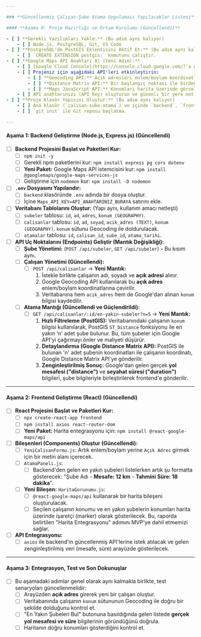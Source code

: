 ```yaml
---

### **Güncellenmiş Çalışan-Şube Atama Uygulaması Yapılacaklar Listesi**

#### **Aşama 0: Proje Hazırlığı ve Ortam Kurulumu (Güncellendi)**

- [ ] **Gerekli Yazılımları Yükle:** (Bu adım aynı kalıyor)
    - [ ] Node.js, PostgreSQL, Git, VS Code
- [ ] **PostgreSQL'de PostGIS Eklentisini Aktif Et:** (Bu adım aynı kalıyor)
    - [ ] `CREATE EXTENSION postgis;` komutunu çalıştır.
- [ ] **Google Maps API Anahtarı Al (Yeni Adım):**
    - [ ] [Google Cloud Console](https://console.cloud.google.com/)'a gidin ve bir proje oluşturun.
    - [ ] Projeniz için aşağıdaki API'leri etkinleştirin:
        - [ ] **Geocoding API:** Açık adresleri enlem/boylam koordinatlarına çevirmek için.
        - [ ] **Distance Matrix API:** Bir başlangıç noktası ile birden çok varış noktası arasındaki gerçek yol mesafesini ve seyahat süresini hesaplamak için.
        - [ ] **Maps JavaScript API:** Konumları harita üzerinde görselleştirmek için (Frontend'de kullanılacak).
    - [ ] API anahtarınızı (API Key) oluşturun ve güvenli bir yere not edin.
- [ ] **Proje Klasör Yapısını Oluştur:** (Bu adım aynı kalıyor)
    - [ ] Ana klasör (`calisan-sube-atama`) ve içinde `backend`, `frontend` klasörleri.
    - [ ] `git init` ile Git reposu başlatma.

---
```


#### **Aşama 1: Backend Geliştirme (Node.js, Express.js) (Güncellendi)**

- [ ] **Backend Projesini Başlat ve Paketleri Kur:**
  - [ ] `npm init -y`
  - [ ] Gerekli npm paketlerini kur: `npm install express pg cors dotenv`
  - [ ] **Yeni Paket:** Google Maps API istemcisini kur: `npm install @googlemaps/google-maps-services-js`
  - [ ] Geliştirme için `nodemon` kur: `npm install -D nodemon`
- [ ] **`.env` Dosyasını Yapılandır:**
  - [ ] `backend` klasöründe `.env` adında bir dosya oluştur.
  - [ ] İçine `Maps_API_KEY=API_ANAHTARINIZ_BURAYA` satırını ekle.
- [ ] **Veritabanı Tablolarını Oluştur:** (Yapı aynı, kullanım amacı netleşti)
  - [ ] `subeler` tablosu: `id`, `ad`, `adres`, `konum (GEOGRAPHY)`.
  - [ ] `calisanlar` tablosu: `id`, `ad`, `soyad`, `acik_adres (TEXT)`, `konum (GEOGRAPHY)`. `konum` sütunu Geocoding ile doldurulacak.
  - [ ] `atamalar` tablosu: `id`, `calisan_id`, `sube_id`, `atama_tarihi`.
- [ ] **API Uç Noktalarını (Endpoints) Geliştir (Mantık Değişikliği):**
  - [ ] **Şube Yönetimi:** (`POST /api/subeler`, `GET /api/subeler`) - Bu kısım aynı.
  - [ ] **Çalışan Yönetimi (Güncellendi):**
    - [ ] `POST /api/calisanlar` → **Yeni Mantık:**
      1.  İstekle birlikte çalışanın adı, soyadı ve **açık adresi** alınır.
      2.  Google Geocoding API kullanılarak bu **açık adres** enlem/boylam koordinatlarına çevirilir.
      3.  Veritabanına hem `acik_adres` hem de Google'dan alınan `konum` bilgisi kaydedilir.
  - [ ] **Atama Mantığı (Güncellendi ve Güçlendirildi):**
    - [ ] `GET /api/calisanlar/:id/en-yakin-subeler?n=5` → **Yeni Mantık:**
      1.  **Hızlı Filtreleme (PostGIS):** Veritabanındaki çalışanın `konum` bilgisi kullanılarak, PostGIS `ST_Distance` fonksiyonu ile en yakın 'n' adet şube bulunur. Bu, tüm şubeler için Google API'yi çağırmayı önler ve maliyeti düşürür.
      2.  **Detaylandırma (Google Distance Matrix API):** PostGIS ile bulunan 'n' adet şubenin koordinatları ile çalışanın koordinatı, Google Distance Matrix API'ye gönderilir.
      3.  **Zenginleştirilmiş Sonuç:** Google'dan gelen gerçek **yol mesafesi ("distance")** ve **seyahat süresi ("duration")** bilgileri, şube bilgileriyle birleştirilerek frontend'e gönderilir.

---

#### **Aşama 2: Frontend Geliştirme (React) (Güncellendi)**

- [ ] **React Projesini Başlat ve Paketleri Kur:**
  - [ ] `npx create-react-app frontend`
  - [ ] `npm install axios react-router-dom`
  - [ ] **Yeni Paket:** Harita entegrasyonu için: `npm install @react-google-maps/api`
- [ ] **Bileşenleri (Components) Oluştur (Güncellendi):**
  - [ ] `YeniCalisanFormu.js`: Artık enlem/boylam yerine `Açık Adres` girmek için bir metin alanı içerecek.
  - [ ] `AtamaPaneli.js`:
    - [ ] Backend'den gelen en yakın şubeleri listelerken artık şu formatta gösterecek: "Şube Adı - **Mesafe: 12 km** - **Tahmini Süre: 18 dakika**".
  - [ ] **Yeni Bileşen:** `HaritaGorunumu.js`:
    - [ ] `@react-google-maps/api` kullanarak bir harita bileşeni oluşturulacak.
    - [ ] Seçilen çalışanın konumu ve en yakın şubelerin konumları harita üzerinde işaretçi (marker) olarak gösterilecek. Bu, raporda belirtilen "Harita Entegrasyonu" adımını MVP'ye dahil etmemizi sağlar.
- [ ] **API Entegrasyonu:**
  - [ ] `axios` ile backend'in güncellenmiş API'lerine istek atılacak ve gelen zenginleştirilmiş veri (mesafe, süre) arayüzde gösterilecek.

---

#### **Aşama 3: Entegrasyon, Test ve Son Dokunuşlar**

- [ ] Bu aşamadaki adımlar genel olarak aynı kalmakla birlikte, test senaryoları güncellenmelidir:
  - [ ] Arayüzden **açık adres** girerek yeni bir çalışan oluştur.
  - [ ] Veritabanında çalışanın `konum` sütununun Geocoding ile doğru bir şekilde dolduğunu kontrol et.
  - [ ] "En Yakın Şubeleri Bul" butonuna basıldığında gelen listede **gerçek yol mesafesi ve süre** bilgilerinin göründüğünü doğrula.
  - [ ] Haritanın doğru konumları gösterdiğini kontrol et.
